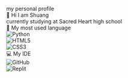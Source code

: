 my personal profile <br>
👋 Hi I am Shuang<br>
currently studying at Sacred Heart high school<br>
🚀 My most used language<br>
![Python](https://img.shields.io/badge/python-3670A0?style=for-the-badge&logo=python&logoColor=ffdd54)<br>
![HTML5](https://img.shields.io/badge/html5-%23E34F26.svg?style=for-the-badge&logo=html5&logoColor=white)<br>
![CSS3](https://img.shields.io/badge/css3-%231572B6.svg?style=for-the-badge&logo=css3&logoColor=white)<br>
💻 My IDE<br>
![GitHub](https://img.shields.io/badge/github-%23121011.svg?style=for-the-badge&logo=github&logoColor=white)<br>
![Replit](https://img.shields.io/badge/Replit-DD1200?style=for-the-badge&logo=Replit&logoColor=white)<br>
